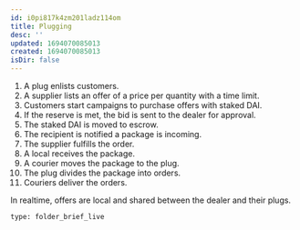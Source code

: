 ```yaml
---
id: i0pi817k4zm201ladz114om
title: Plugging
desc: ''
updated: 1694070085013
created: 1694070085013
isDir: false
---
```

1. A plug enlists customers.
2. A supplier lists an offer of a price per quantity with a time limit.
3. Customers start campaigns to purchase offers with staked DAI.
4. If the reserve is met, the bid is sent to the dealer for approval.
5. The staked DAI is moved to escrow.
6. The recipient is notified a package is incoming.
7. The supplier fulfills the order.
8. A local receives the package.
9. A courier moves the package to the plug.
10. The plug divides the package into orders.
11. Couriers deliver the orders.

In realtime, offers are local and shared between the dealer and their plugs.
```ccard
type: folder_brief_live
```
 
